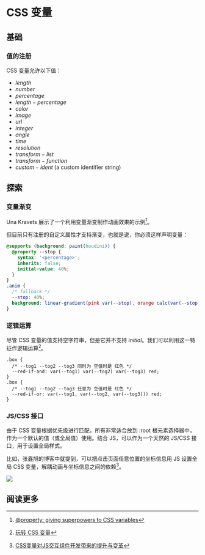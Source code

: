 # CSS 变量

## 基础

### 值的注册

CSS 变量允许以下值：

* $length$
* $number$
* $percentage$
* $length-percentage$
* $color$
* $image$
* $url$
* $integer$
* $angle$
* $time$
* $resolution$
* $transform-list$
* $transform-function$
* $custom-ident$ (a custom identifier string)

## 探索

### 变量渐变

Una Kravets 展示了一个利用变量渐变制作动画效果的示例[^transition-variable]。

<Article-A200903-Transition />

但目前只有注册的自定义属性才支持渐变，也就是说，你必须这样声明变量：

```css
@supports (background: paint(houdini)) {
  @property --stop {
    syntax: '<percentage>';
    inherits: false;
    initial-value: 40%;
  }
}
.anim {
  /* fallback */
  --stop: 40%;
  background: linear-gradient(pink var(--stop), orange calc(var(--stop) + 20%));
}
```

[^transition-variable]: [@property: giving superpowers to CSS variables](https://web.dev/at-property/)

### 逻辑运算

尽管 CSS 变量的值支持空字符串，但是它并不支持 $initial$。我们可以利用这一特征作逻辑运算[^logic-compute]。

```less
.box {
  /* --tog1 --tog2 --tog3 同时为 空值时是 红色 */
  --red-if-and: var(--tog1) var(--tog2) var(--tog3) red;
}
.box {
  /* --tog1 --tog2 --tog3 任意为 空值时是 红色 */ 
  --red-if-or: var(--tog1, var(--tog2, var(--tog3))) red;
}
```

[^logic-compute]: [玩转 CSS 变量](https://my.oschina.net/wsafight/blog/4519102)

### JS/CSS 接口

由于 CSS 变量根据优先级进行匹配，所有非常适合放到 :root 根元素选择器中，作为一个默认的值（或全局值）使用。结合 JS，可以作为一个天然的 JS/CSS 接口，用于设置全局样式。

比如，张鑫旭的博客中就提到，可以把点击页面任意位置的坐标信息用 JS 设置全局 CSS 变量，解耦动画与坐标信息之间的依赖[^js-css-api]。

[^js-css-api]: [CSS变量对JS交互组件开发带来的提升与变革](https://www.zhangxinxu.com/wordpress/2020/07/css-var-improve-components/)

![](https://cdn.jsdelivr.net/gh/Lionad-Morotar/blog-cdn/image/other/button-click-piple.gif)

## 阅读更多